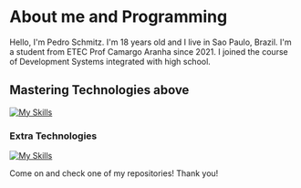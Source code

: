 # About me and Programming
Hello, I'm Pedro Schmitz. I'm 18 years old and I live in Sao Paulo, Brazil. 
I'm a student from ETEC Prof Camargo Aranha since 2021. I joined the course of Development Systems integrated with high school.

## Mastering Technologies above
[![My Skills](https://skillicons.dev/icons?i=express,git,heroku,html,js,mongodb,nextjs,nodejs,postgres,postman,prisma,react,sass,ts,vercel,vscode)](https://skillicons.dev)

### Extra Technologies
[![My Skills](https://skillicons.dev/icons?i=premiere,photoshop,illustrator,figma)](https://skillicons.dev)

Come on and check one of my repositories! 
Thank you!
